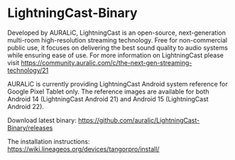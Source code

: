 # LightningCast-Binary
Developed by AURALiC, LightningCast is an open-source, next-generation multi-room high-resolution streaming technology. Free for non-commercial public use, it focuses on delivering the best sound quality to audio systems while ensuring ease of use. For more information on LightningCast please visit https://community.auralic.com/c/the-next-gen-streaming-technology/21

AURALiC is currently providing LightningCast Android system reference for Google Pixel Tablet only. The reference images are available for both Android 14 (LightningCast Android 21) and Android 15 (LightningCast Android 22).

Download latest binary: https://github.com/auralic/LightningCast-Binary/releases

The installation instructions: https://wiki.lineageos.org/devices/tangorpro/install/ 
